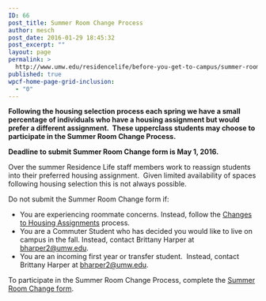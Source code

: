 ```yaml
---
ID: 66
post_title: Summer Room Change Process
author: mesch
post_date: 2016-01-29 18:45:32
post_excerpt: ""
layout: page
permalink: >
  http://www.umw.edu/residencelife/before-you-get-to-campus/summer-room-change-process/
published: true
wpcf-home-page-grid-inclusion:
  - "0"
---
```

<strong>Following the housing selection process each spring we have a small percentage of individuals who have a housing assignment but would prefer a different assignment.  These upperclass students may choose to participate in the Summer Room Change Process.</strong>

<strong>Deadline to submit Summer Room Change form is May 1, 2016. </strong>

Over the summer Residence Life staff members work to reassign students into their preferred housing assignment.  Given limited availability of spaces following housing selection this is not always possible.

Do not submit the Summer Room Change form if:
<ul>
	<li>You are experiencing roommate concerns. Instead, follow the <a href="http://www.umw.edu/residencelife/on-campus/housing-procedures/changes/">Changes to Housing Assignments</a> process.</li>
	<li>You are a Commuter Student who has decided you would like to live on campus in the fall. Instead, contact Brittany Harper at <a href="mailto:bharper2@umw.edu">bharper2@umw.edu</a>.</li>
	<li>You are an incoming first year or transfer student.  Instead, contact Brittany Harper at <a href="mailto:bharper2@umw.edu">bharper2@umw.edu</a>.</li>
</ul>
To participate in the Summer Room Change Process, complete the <a href="https://orgsync.com/59554/forms/192772">Summer Room Change form</a>.
